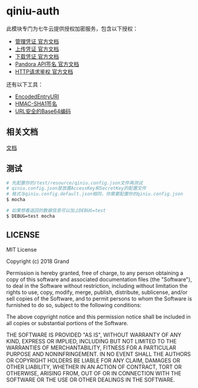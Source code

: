 # qiniu-auth

此模块专门为七牛云提供授权加密服务，包含以下授权：

- [管理凭证 官方文档](https://developer.qiniu.com/kodo/manual/1201/access-token)
- [上传凭证 官方文档](https://developer.qiniu.com/kodo/manual/1208/upload-token)
- [下载凭证 官方文档](https://developer.qiniu.com/kodo/manual/1202/download-token)
- [Pandora API签名 官方文档](https://developer.qiniu.com/insight/api/4814/the-api-signature)
- [HTTP请求鉴权 官方文档](https://developer.qiniu.com/pili/api/2772/http-requests-authentication)

还有以下工具：

- [EncodedEntryURI](https://developer.qiniu.com/kodo/api/1276/data-format)
- [HMAC-SHA1签名](https://developer.qiniu.com/linking/glossary/5287/linking-hmac-sha1)
- [URL安全的Base64编码](https://developer.qiniu.com/kodo/manual/1231/appendix#urlsafe-base64)

## 相关文档

[文档](./docs)

## 测试

```bash
# 先配置你的/test/resource/qiniu.config.json文件再测试
# qiniu.config.json是放置AccessKey和SecretKey的配置文件
# 格式与qiniu.config.default.json相同，你需要配置你的qiniu.config.json
$ mocha

# 如果想看返回的数据信息可以加上DEBUG=test
$ DEBUG=test mocha
```

## LICENSE

MIT License

Copyright (c) 2018 Grand

Permission is hereby granted, free of charge, to any person obtaining a copy
of this software and associated documentation files (the "Software"), to deal
in the Software without restriction, including without limitation the rights
to use, copy, modify, merge, publish, distribute, sublicense, and/or sell
copies of the Software, and to permit persons to whom the Software is
furnished to do so, subject to the following conditions:

The above copyright notice and this permission notice shall be included in all
copies or substantial portions of the Software.

THE SOFTWARE IS PROVIDED "AS IS", WITHOUT WARRANTY OF ANY KIND, EXPRESS OR
IMPLIED, INCLUDING BUT NOT LIMITED TO THE WARRANTIES OF MERCHANTABILITY,
FITNESS FOR A PARTICULAR PURPOSE AND NONINFRINGEMENT. IN NO EVENT SHALL THE
AUTHORS OR COPYRIGHT HOLDERS BE LIABLE FOR ANY CLAIM, DAMAGES OR OTHER
LIABILITY, WHETHER IN AN ACTION OF CONTRACT, TORT OR OTHERWISE, ARISING FROM,
OUT OF OR IN CONNECTION WITH THE SOFTWARE OR THE USE OR OTHER DEALINGS IN THE
SOFTWARE.